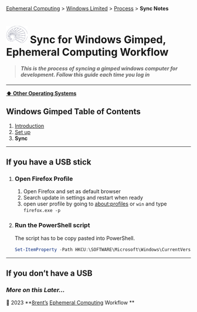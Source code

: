 [Ephemeral Computing](../../../README.md) > [Windows Limited](../../README.md) > [Process](README.md) > **Sync Notes**

# <img src="https://raw.githubusercontent.com/8rents/_/i/sfpl-logo.png" alt="SFPL Logo" style="zoom:33%;" /> Sync for Windows Gimped, Ephemeral Computing Workflow

> ####  *This is the process of syncing a gimped windows computer for development. Follow this guide each time you log in*

---

**[⬆ Other Operating Systems](../README.md)**

## Windows Gimped Table of Contents

1. [Introduction](README.md)
2. [Set up](setup.md)
3. **Sync**

---

## If you have a USB stick

1. ### Open Firefox Profile

   1. Open Firefox and set as default browser
   2. Search update in settings and restart when ready
   3. open user profile by going to <about:profiles> or `win` and type `firefox.exe -p`

2. ### Run the PowerShell script

   The script has to be copy pasted into PowerShell.

   ```powershell
   Set-ItemProperty -Path HKCU:\SOFTWARE\Microsoft\Windows\CurrentVersion\Themes\Personalize -Name AppsUseLightTheme -Value 0; $InstallDir='C:\ProgramData\chocoportable'; $env:ChocolateyInstall="$InstallDir"; Set-ExecutionPolicy Bypass -Scope Process -Force; iex ((New-Object System.Net.WebClient).DownloadString('https://community.chocolatey.org/install.ps1')); choco install rsync unison github-desktop adb curl wget bitwarden yt-dlg.portable vim fzf hackfont -y; $nvim = 'C:\tools\neovim\nvim-win64\bin'; $vim = 'C:\tools\vim\vim90'; $env:PATH += ";$vim;$nvim"; echo "`r`nvim & nvim have been added to PATH and are ready to use!" cd 'D:\'; cp -r "D:\Settings\OS\Windows\Programs\Installed\Typora\Data" "C:\Users\sfplinternet\AppData\Roaming\Typora"; "D:\Settings\OS\Windows\Programs\Installed\Typora\Typora\Typora.exe"; echo "`r`n`r`nLooks like all the installs went well! Have fun!`r`n"
   ```


---

## If you don’t have a USB

### *More on this Later…*

🤍 2023 **[8rent’s](https://allmylinks.com/8rents) [Ephemeral Computing](https://github.com/8rents/ephemeral-computing) Workflow **